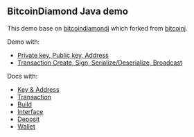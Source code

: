 ## BitcoinDiamond Java demo

This demo base on [bitcoindiamondj](https://github.com/Starry9/bitcoindiamondj) which forked from [bitcoinj](https://github.com/bitcoinj/bitcoinj).

Demo with:

- [Private key, Public key, Address](src/main/java/org/bitcoindiamond/demo/BCDAddress.java)
- [Transaction Create, Sign, Serialize/Deserialize, Broadcast](src/main/java/org/bitcoindiamond/demo/BCDTransaction.java) 

Docs with:

- [Key & Address](docs/key&address.md)
- [Transaction](docs/transaction.md)
- [Build](docs/build.md)
- [Interface](docs/interface.md)
- [Deposit](docs/deposit.md)
- [Wallet](docs/wallet.md)



